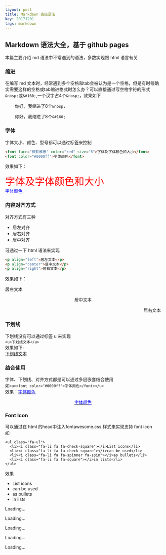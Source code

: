 ```yaml
---
layout: post
title: Markdown 高级语法
key: 20171201
tags: markdown
---
```


Markdown 语法大全，基于 github pages
--------
本篇主要介绍 md 语法中不常遇到的语法，多数实现跟 html 语言有关

### 缩进
在编写 md 文本时，经常遇到多个空格和tab会被认为是一个空格，但是有时候确实需要这样的空格或tab缩进格式时怎么办？可以直接通过写空格字符的形式`&nbsp;`或`&#160;`,一个汉字占4个`&nbsp;`，效果如下

&nbsp;&nbsp;&nbsp;&nbsp;&nbsp;&nbsp;&nbsp;&nbsp;你好，我缩进了8个`&nbsp;`

&#160;&#160;&#160;&#160;&#160;&#160;&#160;&#160;你好，我缩进了8个`&#160;`

### 字体
字体大小、颜色、型号都可以通过标签来控制
```html
<font face="微软雅黑" color="red" size="6">字体及字体颜色和大小</font>
<font color="#0000ff">字体颜色</font>
```
效果如下：

<font face="微软雅黑" color="red" size="6">字体及字体颜色和大小</font><br>
<font color="#0000ff">字体颜色</font>

### 内容对齐方式
对齐方式有三种
* 居左对齐
* 居右对齐
* 居中对齐

可通过一下 html 语法来实现
```html
<p align="left">居左文本</p>
<p align="center">居中文本</p>
<p align="right">居右文本</p>
```
效果如下：

<p align="left">居左文本</p>
<p align="center">居中文本</p>
<p align="right">居右文本</p>

### 下划线
下划线没有可以通过标签 u 来实现<br>
`<u>下划线文本</u>`<br>
效果如下:<br>
<u>下划线文本</u>

### 结合使用
字体、下划线、对齐方式都是可以通过多层嵌套结合使用<br>
如`<u><font color="#0000ff">字体颜色</font></u>`<br>
效果：<u><font color="#0000ff">字体颜色</font></u>
<p align="center"><u><font color="#0000ff">字体颜色</font></u></p>

### Font Icon
可以通过在 html 的head中注入fontawesome.css 样式来实现支持 font icon<br>
如
```
<ul class="fa-ul">
  <li><i class="fa-li fa fa-check-square"></i>List icons</li>
  <li><i class="fa-li fa fa-check-square"></i>can be used</li>
  <li><i class="fa-li fa fa-spinner fa-spin"></i>as bullets</li>
  <li><i class="fa-li fa fa-square"></i>in lists</li>
</ul>
```
效果<br>
<ul class="fa-ul">
  <li><i class="fa-li fa fa-check-square"></i>List icons</li>
  <li><i class="fa-li fa fa-check-square"></i>can be used</li>
  <li><i class="fa-li fa fa-spinner fa-spin"></i>as bullets</li>
  <li><i class="fa-li fa fa-square"></i>in lists</li>
</ul>

<i class="fa fa-spinner fa-spin fa-3x fa-fw"></i>
<span class="sr-only">Loading...</span>

<i class="fa fa-circle-o-notch fa-spin fa-3x fa-fw"></i>
<span class="sr-only">Loading...</span>

<i class="fa fa-refresh fa-spin fa-3x fa-fw"></i>
<span class="sr-only">Loading...</span>

<i class="fa fa-cog fa-spin fa-3x fa-fw"></i>
<span class="sr-only">Loading...</span>

<i class="fa fa-spinner fa-pulse fa-3x fa-fw"></i>
<span class="sr-only">Loading...</span>